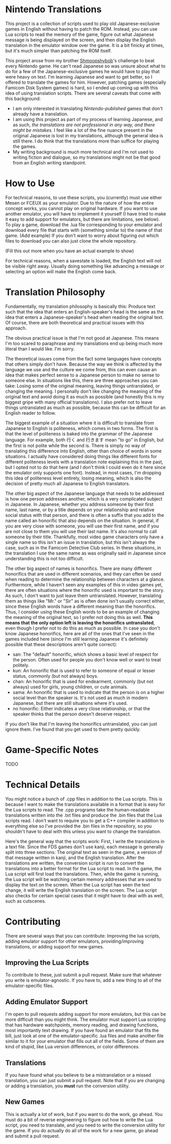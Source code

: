 # Nintendo Translations

This project is a collection of scripts used to play old Japanese-exclusive games in English without having to patch the ROM.
Instead, you can use Lua scripts to read the memory of the game, figure out what Japanese message is being displayed on the screen, and then display the English translation in the emulator window over the game.
It is a bit finicky at times, but it's much simpler than patching the ROM itself.

This project arose from my brother [Shmoopshybob](https://www.youtube.com/@shmoopshybob)'s challenge to beat every Nintendo game.
He can't read Japanese so was unsure about what to do for a few of the Japanese-exclusive games he would have to play that were heavy on text.
I'm learning Japanese and want to get better, so I offered to translate the games for him.
However, patching games (especially Famicom Disk System games) is hard, so I ended up coming up with this idea of using translation scripts.
There are several caveats that come with this background:
 - I am only interested in translating *Nintendo-published* games that don't already have a translation.
 - I am using this project as part of my process of learning Japanese, and as such, *the translations are not professional in any way, and there might be mistakes*.
I feel like a lot of the fine nuance present in the original Japanese is lost in my translations, although the general idea is still there.
I do think that the translations more than suffice for playing the games.
 - My writing background is much more technical and I'm not used to writing fiction and dialogue, so my translations might not be that good from an English writing standpoint.

# How to Use

For technical reasons, to use these scripts, you (currently) must use either Mesen or FCEUX as your emulator.
Due to the nature of how the entire concept works, you cannot play on original hardware.
If you want to use another emulator, you will have to implement it yourself (I have tried to make it easy to add support for emulators, but there are limitations, see below).
To play a game, download the .lua file corresponding to your emulator and download every file that starts with (something similar to) the name of that game.
(Add example)
If you don't want to worry about figuring out which files to download you can also just clone the whole repository.

(Fill this out more when you have an actual example to show)

For technical reasons, when a savestate is loaded, the English text will not be visible right away.  Usually doing something like advancing a message or selecting an option will make the English come back.

# Translation Philosophy

Fundamentally, my translation philosophy is basically this: Produce text such that the idea that enters an English-speaker's head is the same as the idea that enters a Japanese-speaker's head when reading the original text.
Of course, there are both theoretical and practical issues with this approach.

The obvious practical issue is that I'm not good at Japanese.
This means I'm too scared to paraphrase and my translations end up being much more literal than I would like.
I'm sorry.

The theoretical issues come from the fact some languages have concepts that others simply don't have.
Because the way we think is affected by the language we use and the culture we come from, this can even cause an idea that makes perfect sense to a Japanese person to make no sense to someone else.
In situations like this, there are three approaches you can take: Losing some of the original meaning, leaving things untranslated, or changing the meaning.
I personally don't like changing the meaning of the original text and avoid doing it as much as possible (and honestly this is my biggest gripe with many official translations).
I also prefer not to leave things untranslated as much as possible, because this can be difficult for an English reader to follow.

The biggest example of a situation where it is difficult to translate from Japanese to English is politeness, which comes in two forms.
The first is that the level of politeness is baked into the grammar of the Japanese language.
For example, both 行く and 行きます mean "to go" in English, but the first is not polite while the second is.
There is simply no way of translating this difference into English, other than choice of words in some situations.
I actually have considered doing things like different fonts for different politeness levels with a translation note explaining this in the past, but I opted not to do that here (and I don't think I could even do it here since the emulator only supports one font).
Instead, in most cases, I'm dropping this idea of politeness level entirely, losing meaning, which is also the decision of pretty much all Japanese to English translators.

The other big aspect of the Japanese language that needs to be addressed is how one person addresses another, which is a very complicated subject in Japanese.
In Japanese, whether you address someone by their first name, last name, or by a title depends on your relationship and relative social status with that person, and there is often a suffix that you add to the name called an honorific that also depends on the situation.
In general, if you are very close with someone, you will use their first name, and if you are not close to them you will use their last name.
It's also normal to call someone by their title.
Thankfully, most video game characters only have a single name so this isn't an issue in translation, but this isn't always the case, such as in the Famicom Detective Club series.
In these situations, in the translation I use the same name as was originally said in Japanese since understanding this is not too difficult.

The other big aspect of names is honorifics.
There are many different honorifics that are used in different scenarios, and they can often be used when reading to determine the relationship between characters at a glance.
Furthermore, while I haven't seen any examples of this in video games yet, there are often situations where the honorific used is important to the story.
As such, I don't want to just leave them untranslated.
However, translating them as things like "Mr." or "Sir" as is often done isn't usually correct either, since these English words have a different meaning than the honorifics.
Thus, I consider using these English words to be an example of changing the meaning of the original text, so I prefer not doing this as well.
**This means that the only option left is leaving the honorifics untranslated**, even though I prefer not to do this as much as possible.
In case you don't know Japanese honorifics, here are all of the ones that I've seen in the games included here (since I'm still learning Japanese it's definitely possible that these descriptions aren't quite correct):
 - san: The "default" honorific, which shows a basic level of respect for the person.  Often used for people you don't know well or want to treat politely.
 - kun: An honorific that is used to refer to someone of equal or lesser status, commonly (but not always) boys.
 - chan: An honorific that is used for endearment, commonly (but not always) used for girls, young children, or cute animals.
 - sama: An honorific that is used to indicate that the person is on a higher social level than the speaker is.
It's not used as much in modern Japanese, but there are still situations where it's used.
 - no honorific: Either indicates a very close relationship, or that the speaker thinks that the person doesn't deserve respect.

If you don't like that I'm leaving the honorifics untranslated, you can just ignore them.
I've found that you get used to them pretty quickly.

# Game-Specific Notes

TODO

# Technical Details

You might notice a bunch of .cpp files in addition to the Lua scripts.  This is because I want to make the translations available in a format that is easy for the Lua scripts to read.  The .cpp programs take the human-readable translations written into the .txt files and produce the .bin files that the Lua scripts read.  I don't want to require you to get a C++ compiler in addition to everything else so I've provided the .bin files in the repository, so you shouldn't have to deal with this unless you want to change the translation.

Here's the general way that the scripts work: First, I write the translations in a text file.
Since the FDS games don't use kanji, each message is generally split into three sections: The original text as seen in the game, a version of that message written in kanji, and the English translation.
After the translations are written, the conversion script is run to convert the translations into a better format for the Lua script to read.
In the game, the Lua script will first load the translations.
Then, while the game is running, the Lua script will be watching certain memory addresses that are used to display the text on the screen.
When the Lua script has seen the text change, it will write the English translation on the screen.
The Lua script also checks for certain special cases that it might have to deal with as well, such as cutscenes.

# Contributing

There are several ways that you can contribute: Improving the lua scripts, adding emulator support for other emulators, providing/improving translations, or adding support for new games.

## Improving the Lua Scripts

To contribute to these, just submit a pull request.  Make sure that whatever you write is emulator-agnostic.  If you have to, add a new thing to all of the emulator-specific files.

## Adding Emulator Support

I'm open to pull requests adding support for more emulators, but this can be more difficult than you might think.  The emulator must support Lua scripting that has hardware watchpoints, memory reading, and drawing functions, most importantly text drawing.  If you have found an emulator that fits the bill, just look at one of the emulator-specific .lua files and make another file similar to it for your emulator that fills out all of the fields.  Some of them are kind of stupid, like Lua version differences, or color differences.

## Translations

If you have found what you believe to be a mistranslation or a missed translation, you can just submit a pull request.  Note that if you are changing or adding a translation, you **must** run the conversion utility.

## New Games

This is actually a lot of work, but if you want to do the work, go ahead.  You must do a bit of reverse engineering to figure out how to write the Lua script, you need to translate, and you need to write the conversion utility for the game.  If you do actually do all of the work for a new game, go ahead and submit a pull request.

